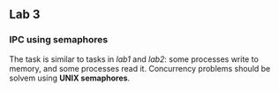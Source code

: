 ## Lab 3
### IPC using semaphores

The task is similar to tasks in *lab1* and *lab2*: some processes write to memory, and some processes read it. Concurrency problems should be solvem using **UNIX semaphores**.
